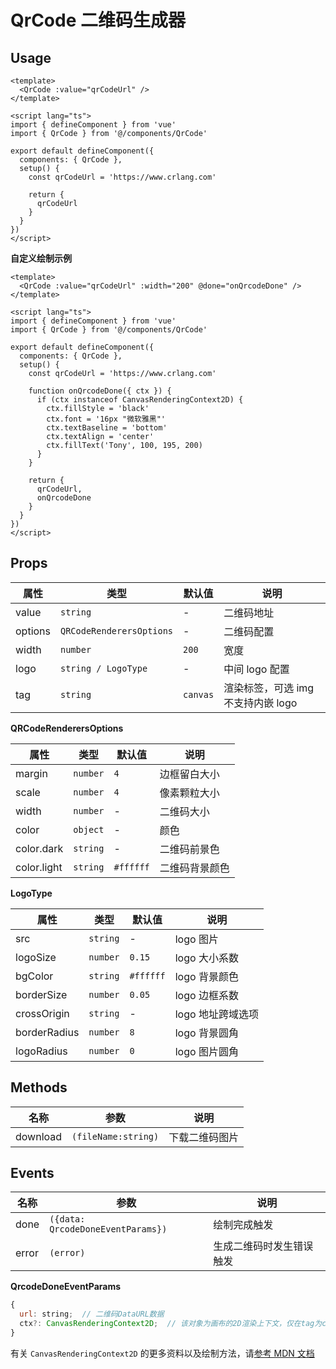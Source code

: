 # QrCode 二维码生成器

## Usage

```vue
<template>
  <QrCode :value="qrCodeUrl" />
</template>

<script lang="ts">
import { defineComponent } from 'vue'
import { QrCode } from '@/components/QrCode'

export default defineComponent({
  components: { QrCode },
  setup() {
    const qrCodeUrl = 'https://www.crlang.com'

    return {
      qrCodeUrl
    }
  }
})
</script>
```

**自定义绘制示例**

```vue
<template>
  <QrCode :value="qrCodeUrl" :width="200" @done="onQrcodeDone" />
</template>

<script lang="ts">
import { defineComponent } from 'vue'
import { QrCode } from '@/components/QrCode'

export default defineComponent({
  components: { QrCode },
  setup() {
    const qrCodeUrl = 'https://www.crlang.com'

    function onQrcodeDone({ ctx }) {
      if (ctx instanceof CanvasRenderingContext2D) {
        ctx.fillStyle = 'black'
        ctx.font = '16px "微软雅黑"'
        ctx.textBaseline = 'bottom'
        ctx.textAlign = 'center'
        ctx.fillText('Tony', 100, 195, 200)
      }
    }

    return {
      qrCodeUrl,
      onQrcodeDone
    }
  }
})
</script>
```

## Props

| 属性    | 类型                     | 默认值   | 说明                               |
| ------- | ------------------------ | -------- | ---------------------------------- |
| value   | `string`                 | -        | 二维码地址                         |
| options | `QRCodeRenderersOptions` | -        | 二维码配置                         |
| width   | `number`                 | `200`    | 宽度                               |
| logo    | `string / LogoType`      | -        | 中间 logo 配置                     |
| tag     | `string`                 | `canvas` | 渲染标签，可选 img 不支持内嵌 logo |

**QRCodeRenderersOptions**

| 属性        | 类型     | 默认值    | 说明           |
| ----------- | -------- | --------- | -------------- |
| margin      | `number` | `4`       | 边框留白大小   |
| scale       | `number` | `4`       | 像素颗粒大小   |
| width       | `number` | -         | 二维码大小     |
| color       | `object` | -         | 颜色           |
| color.dark  | `string` | -         | 二维码前景色   |
| color.light | `string` | `#ffffff` | 二维码背景颜色 |

**LogoType**

| 属性         | 类型     | 默认值    | 说明              |
| ------------ | -------- | --------- | ----------------- |
| src          | `string` | -         | logo 图片         |
| logoSize     | `number` | `0.15`    | logo 大小系数     |
| bgColor      | `string` | `#ffffff` | logo 背景颜色     |
| borderSize   | `number` | `0.05`    | logo 边框系数     |
| crossOrigin  | `string` | -         | logo 地址跨域选项 |
| borderRadius | `number` | `8`       | logo 背景圆角     |
| logoRadius   | `number` | `0`       | logo 图片圆角     |

## Methods

| 名称     | 参数                | 说明           |
| -------- | ------------------- | -------------- |
| download | `(fileName:string)` | 下载二维码图片 |

## Events

| 名称  | 参数                              | 说明                     |
| ----- | --------------------------------- | ------------------------ |
| done  | `({data: QrcodeDoneEventParams})` | 绘制完成触发             |
| error | `(error)`                         | 生成二维码时发生错误触发 |

**QrcodeDoneEventParams**

```js
{
  url: string;  // 二维码DataURL数据
  ctx?: CanvasRenderingContext2D;  // 该对象为画布的2D渲染上下文，仅在tag为canvas时有效，可用于自定义绘制
}
```

有关 `CanvasRenderingContext2D` 的更多资料以及绘制方法，请[参考 MDN 文档](https://developer.mozilla.org/zh-CN/docs/Web/API/CanvasRenderingContext2D)
